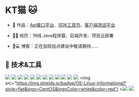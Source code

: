 # KT猫 🐱


- 🏡 作品：<a href="https://github.com/liyupi/code-nav" target="_blank">Api接口平台</a>、<a href="https://github.com/liyupi/code-nav" target="_blank">SDK工具包</a>、<a href="https://github.com/liyupi/code-nav" target="_blank">客户端测试平台</a>

- 👨‍💻 经历：19线 Java程序猿、后端开发、项目云部署

- 🤔💻 博客：正在加班加点建设中敬请期待......

## 🔧 技术&工具


<img src="https://img.shields.io/static/v1?label=编辑器&message=intellij IDEA IDEA&logo=IntelliJ IDEA&color=blue"/>  ![](https://img.shields.io/badge/-Mysql-informational?style=flat&logo=MySQL&logoColor=white&color=blue) ![](https://img.shields.io/badge/-Redis-informational?style=flat&logo=Redis&logoColor=white&color=red)
<img src="https://img.shields.io/badge/-Jetty-informational?style=flat&logo=Eclipse Jetty&logoColor=white&color=red)"/>
![](https://img.shields.io/badge/-Nginx-informational?style=flat&logo=NGINX&logoColor=white&color=2bbc8a) 
<img src="https://img.shields.io/badge/-Tomcat-informational?style=flat&logo=Apache Tomcat&logoColor=white&color=2bbc8a"/>
![](https://img.shields.io/badge/-Java-informational?style=flat&logo=openjdk&logoColor=white&color=blue)
![](https://img.shields.io/badge/-Docker-informational?style=flat&logo=Docker&logoColor=white&color=blue) ![](https://img.shields.io/badge/-Spring-informational?style=flat&logo=Spring&logoColor=white&color=2bbc8a) 
<img src="https://img.shields.io/badge/-Spring Boot-informational?style=flat&logo=Spring Boot&logoColor=white&color=2bbc8a"/> <img src="https://img.shields.io/badge/-Github-informational?style=flat&logo=GitHub&logoColor=white&color=A9A9A9"/> <img src="https://img.shields.io/badge/-Gitee-informational?style=flat&logo=Gitee&logoColor=white&color=red"/>
<img src="https://img.shields.io/badge/OS-Linux-informational?style=flat&logo=CentOS&logoColor=white&color=red"/ ><img src="https://img.shields.io/badge/-Maven-informational?style=flat&logo=Apache Maven&logoColor=white&color=blue"/> <img src="https://img.shields.io/badge/-Photoshop-informational?style=flat&logo=Adobe Photoshop&logoColor=white&color=blue"/>

